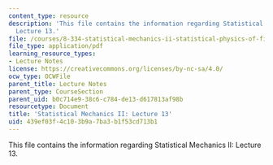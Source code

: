 ```yaml
---
content_type: resource
description: 'This file contains the information regarding Statistical Mechanics II:
  Lecture 13.'
file: /courses/8-334-statistical-mechanics-ii-statistical-physics-of-fields-spring-2014/439ef03f4c103b9a7ba3b1f53cd713b1_MIT8_334S14_Lec13.pdf
file_type: application/pdf
learning_resource_types:
- Lecture Notes
license: https://creativecommons.org/licenses/by-nc-sa/4.0/
ocw_type: OCWFile
parent_title: Lecture Notes
parent_type: CourseSection
parent_uid: b0c714e9-38c6-c784-de13-d617813af98b
resourcetype: Document
title: 'Statistical Mechanics II: Lecture 13'
uid: 439ef03f-4c10-3b9a-7ba3-b1f53cd713b1
---
```

This file contains the information regarding Statistical Mechanics II: Lecture 13.